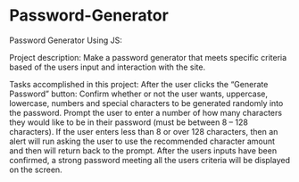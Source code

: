 # Password-Generator
Password Generator Using JS:

Project description: Make a password generator that meets specific criteria based of the users input and interaction with the site.

Tasks accomplished in this project:
After the user clicks the “Generate Password” button:
Confirm whether or not the user wants, uppercase, lowercase, numbers and special characters to be generated randomly into the password.
Prompt the user to enter a number of how many characters they would like to be in their password (must be between 8 – 128 characters).
If the user enters less than 8 or over 128 characters, then an alert will run asking the user to use the recommended character amount and then will return back to the prompt.
After the users inputs have been confirmed, a strong password meeting all the users criteria will be displayed on the screen.
